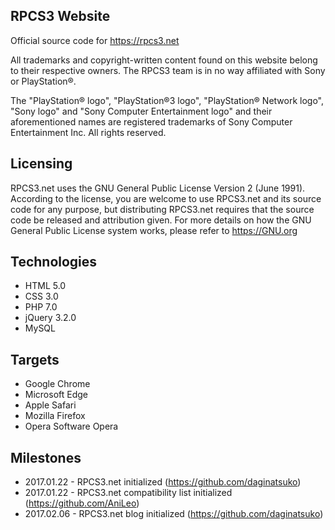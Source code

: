## RPCS3 Website
Official source code for https://rpcs3.net

All trademarks and copyright-written content found on this website belong to their respective owners. The RPCS3 team is in no way affiliated with Sony or PlayStation®. 

The "PlayStation® logo", "PlayStation®3 logo", "PlayStation® Network logo", "Sony logo" and "Sony Computer Entertainment logo" and their aforementioned names are registered trademarks of Sony Computer Entertainment Inc. All rights reserved.

## Licensing
RPCS3.net uses the GNU General Public License Version 2 (June 1991). According to the license, you are welcome to use RPCS3.net and its source code for any purpose, but distributing RPCS3.net requires that the source code be released and attribution given. For more details on how the GNU General Public License system works, please refer to https://GNU.org

## Technologies
* HTML 5.0
* CSS 3.0
* PHP 7.0
* jQuery 3.2.0
* MySQL

## Targets
* Google Chrome
* Microsoft Edge
* Apple Safari
* Mozilla Firefox
* Opera Software Opera

## Milestones
* 2017.01.22 - RPCS3.net initialized (https://github.com/daginatsuko)
* 2017.01.22 - RPCS3.net compatibility list initialized (https://github.com/AniLeo)
* 2017.02.06 - RPCS3.net blog initialized  (https://github.com/daginatsuko)
